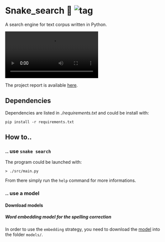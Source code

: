 # Snake_search 🐍 ![tag][tag]

A search engine for text corpus written in Python.

![snake_search-v2-demo](/uploads/a96f6190557381b1ab6fd661d25bfe70/snake_search-v2-demo1080.mp4)

The project report is available [here](https://gitlab.com/EmileRolley/search-engine/-/blob/master/doc/pdf/report.pdf).

## Dependencies

Dependencies are listed in *./requirements.txt* and could be install with:

```console
pip install -r requirements.txt
```

## How to..

### .. use `snake search`

The program could be launched with:

```console
> ./src/main.py
```
From there simply run the `help` command for more informations.

### .. use a model

#### Download models

##### Word embedding model for the spelling correction

In order to use the `embedding` strategy, you need to download
the [model](https://s3.us-east-2.amazonaws.com/embeddings.net/embeddings/frWac_postag_no_phrase_1000_skip_cut100.bin)
into the folder `models/`.

[tag]: https://img.shields.io/badge/tag-v2.0-blue
